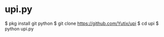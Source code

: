 # upi.py

$ pkg install git python
$ git clone https://github.com/Yutix/upi
$ cd upi
$ python upi.py
